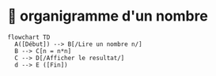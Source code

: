 # :abacus:  organigramme d'un nombre
```mermaid
flowchart TD
  A([Début]) --> B[/Lire un nombre n/]
  B --> C[n = n*n]
  C --> D[/Afficher le resultat/]
  d --> E ([Fin])
```
  

